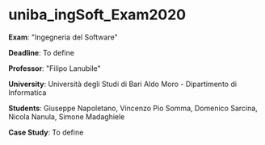 # uniba_ingSoft_Exam2020

**Exam**: "Ingegneria del Software"

**Deadline**:  To define



**Professor**: "Filipo Lanubile"

**University**: Università degli Studi di Bari Aldo Moro - Dipartimento di Informatica



**Students**: Giuseppe Napoletano, Vincenzo Pio Somma, Domenico Sarcina, Nicola Nanula, Simone Madaghiele 



**Case Study**:  To define
